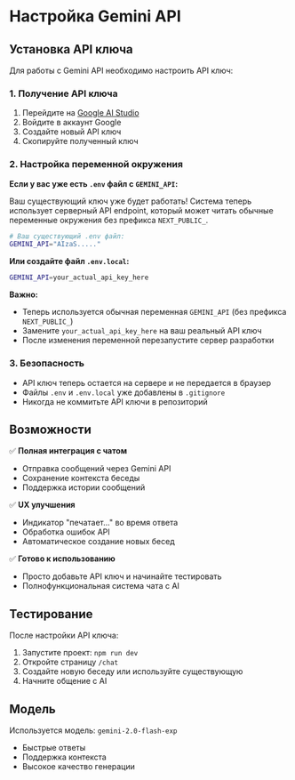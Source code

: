 # Настройка Gemini API

## Установка API ключа

Для работы с Gemini API необходимо настроить API ключ:

### 1. Получение API ключа
1. Перейдите на [Google AI Studio](https://aistudio.google.com/)
2. Войдите в аккаунт Google
3. Создайте новый API ключ
4. Скопируйте полученный ключ

### 2. Настройка переменной окружения

**Если у вас уже есть `.env` файл с `GEMINI_API`:**

Ваш существующий ключ уже будет работать! Система теперь использует серверный API endpoint, который может читать обычные переменные окружения без префикса `NEXT_PUBLIC_`.

```bash
# Ваш существующий .env файл:
GEMINI_API="AIzaS....."
```

**Или создайте файл `.env.local`:**

```bash
GEMINI_API=your_actual_api_key_here
```

**Важно:** 
- Теперь используется обычная переменная `GEMINI_API` (без префикса `NEXT_PUBLIC_`)
- Замените `your_actual_api_key_here` на ваш реальный API ключ
- После изменения переменной перезапустите сервер разработки

### 3. Безопасность

- API ключ теперь остается на сервере и не передается в браузер
- Файлы `.env` и `.env.local` уже добавлены в `.gitignore`
- Никогда не коммитьте API ключи в репозиторий

## Возможности

✅ **Полная интеграция с чатом**
- Отправка сообщений через Gemini API
- Сохранение контекста беседы
- Поддержка истории сообщений

✅ **UX улучшения**
- Индикатор "печатает..." во время ответа
- Обработка ошибок API
- Автоматическое создание новых бесед

✅ **Готово к использованию**
- Просто добавьте API ключ и начинайте тестировать
- Полнофункциональная система чата с AI

## Тестирование

После настройки API ключа:
1. Запустите проект: `npm run dev`
2. Откройте страницу `/chat`
3. Создайте новую беседу или используйте существующую
4. Начните общение с AI

## Модель

Используется модель: `gemini-2.0-flash-exp`
- Быстрые ответы
- Поддержка контекста
- Высокое качество генерации
